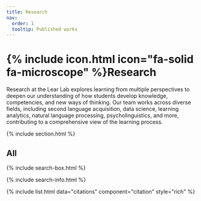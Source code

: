 ```yaml
---
title: Research
nav:
  order: 1
  tooltip: Published works
---
```


# {% include icon.html icon="fa-solid fa-microscope" %}Research

Research at the Lear Lab explores learning from multiple perspectives to deepen our understanding of how students develop knowledge, competencies, and new ways of thinking. Our team works across diverse fields, including second language acquisition, data science, learning analytics, natural language processing, psycholinguistics, and more, contributing to a comprehensive view of the learning process.

{% include section.html %}

## All

{% include search-box.html %}

{% include search-info.html %}

{% include list.html data="citations" component="citation" style="rich" %}
